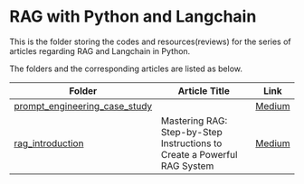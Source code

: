 # RAG with Python and Langchain

This is the folder storing the codes and resources(reviews) for the series of articles regarding RAG and Langchain in Python.

The folders and the corresponding articles are listed as below.

|Folder|Article Title|Link|
|---|---|---|
|[prompt_engineering_case_study](prompt_engineering_case_study/README.md)||[Medium]()|
|[rag_introduction](rag_introduction/README.md)|Mastering RAG: Step-by-Step Instructions to Create a Powerful RAG System|[Medium](https://medium.com/codex/mastering-rag-step-by-step-instructions-to-create-a-powerful-rag-system-2e0ad28af4e0)|
